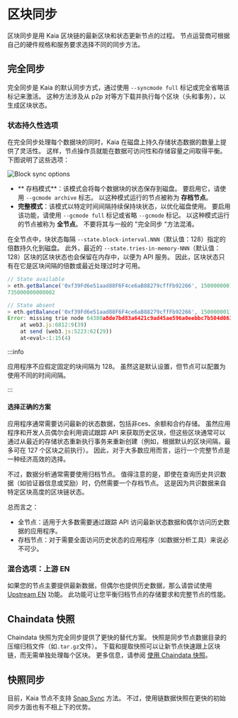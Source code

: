 # 区块同步

区块同步是用 Kaia 区块链的最新区块和状态更新节点的过程。 节点运营商可根据自己的硬件规格和服务要求选择不同的同步方法。

## 完全同步

完全同步是 Kaia 的默认同步方式，通过使用 `--syncmode full` 标记或完全省略该标记来激活。 这种方法涉及从 p2p 对等方下载并执行每个区块（头和事务），以生成区块状态。

### 状态持久性选项

在完全同步处理每个数据块的同时，Kaia 在磁盘上持久存储状态数据的数量上提供了灵活性。 这样，节点操作员就能在数据可访问性和存储容量之间取得平衡。 下图说明了这些选项：

![Block sync options](/img/learn/block_sync.png)

- \*\* 存档模式\*\*：该模式会将每个数据块的状态保存到磁盘。 要启用它，请使用 `--gcmode archive` 标志。 以这种模式运行的节点被称为 **存档节点**。
- **完整模式**：该模式以特定时间间隔持续保持块状态，以优化磁盘使用。 要启用该功能，请使用 `--gcmode full` 标记或省略 `--gcmode` 标记。 以这种模式运行的节点被称为 **全节点**。 不要将其与一般的 "完全同步 "方法混淆。

在全节点中，块状态每隔 `--state.block-interval.NNN`（默认值：128）指定的倍数持久化到磁盘。 此外，最近的 `--state.tries-in-memory-NNN`（默认值：128）区块的区块状态也会保留在内存中，以便为 API 服务。 因此，区块状态只有在它是区块间隔的倍数或最近处理过时才可用。

```js
// State available
> eth.getBalance('0xf39Fd6e51aad88F6F4ce6aB88279cffFb92266', 150000000)
735000000000002

// State absent
> eth.getBalance('0xf39Fd6e51aad88F6F4ce6aB88279cffFb92266', 150000001) 735000000000002 // State absent.getBalance('0xf39Fd6e51aad88F6F4ce6aB88279cffFb92266', 150000001)
Error: missing trie node 64380a8de7bd83a6421c9ad45ae596a0eebbc7b504d061f4a57c61742eadc804 (path )
	at web3.js:6812:9(39)
	at send (web3.js:5223:62(29))
	at<eval>:1:15(4)
```

:::info

应用程序不应假定固定的块间隔为 128。 虽然这是默认设置，但节点可以配置为使用不同的时间间隔。

:::

#### 选择正确的方案

应用程序通常需要访问最新的状态数据，包括非ces、余额和合约存储。 虽然应用程序和开发人员偶尔会利用调试跟踪 API 来获取历史区块，但这些区块通常可以通过从最近的存储状态重新执行事务来重新创建（例如，根据默认的区块间隔，最多可在 127 个区块之前执行）。 因此，对于大多数应用而言，运行一个完整节点是一种经济高效的选择。

不过，数据分析通常需要使用归档节点。 值得注意的是，即使在查询历史共识数据（如验证器信息或奖励）时，仍然需要一个存档节点。 这是因为共识数据来自特定区块高度的区块链状态。

总而言之：

- 全节点：适用于大多数需要通过跟踪 API 访问最新状态数据和偶尔访问历史数据的应用程序。
- 存档节点：对于需要全面访问历史状态的应用程序（如数据分析工具）来说必不可少。

### 混合选项：上游 EN

如果您的节点主要提供最新数据，但偶尔也提供历史数据，那么请尝试使用 [Upstream EN](../../misc/operation/upstream-en.md) 功能。 此功能可让您平衡归档节点的存储要求和完整节点的性能。

## Chaindata 快照

Chaindata 快照为完全同步提供了更快的替代方案。 快照是同步节点数据目录的压缩归档文件（如`.tar.gz`文件）。 下载和提取快照可以让新节点快速跟上区块链，而无需单独处理每个区块。 更多信息，请参阅 [使用 Chaindata 快照](../../misc/operation/chaindata-snapshot.md)。

## 快照同步

目前，Kaia 节点不支持 [Snap Sync](https://geth.ethereum.org/docs/fundamentals/sync-modes) 方法。 不过，使用链数据快照在更快的初始同步方面也有不相上下的优势。